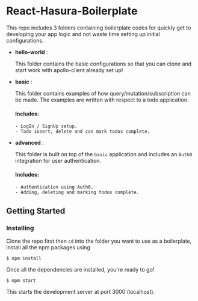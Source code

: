 # React-Hasura-Boilerplate

This repo includes 3 folders containing boilerplate codes for quickly get to developing your app logic and not waste time setting up initial configurations.

-  __hello-world__ :

    This folder contains the basic configurations so that you can clone and start work with apollo-client already set up!

-  __basic__ :

    This folder contains examples of how query/mutation/subscription can be made. The examples are written with respect to a todo application.

      #### Includes:

       - LogIn / SignUp setup.
       - Todo insert, delete and can mark todos complete.  

-  __advanced__ :

    This folder is built on top of the `basic` application and includes an `Auth0` integration for user authentication.

      #### Includes:

       - Authentication using Auth0.
       - Adding, deleting and marking todos complete.


## Getting Started

### Installing

Clone the repo first then `cd` into the folder you want to use as a boilerplate, install all the npm packages using

```
$ npm install
```

Once all the dependencies are installed, you're ready to go!

```
$ npm start
```
This starts the development server at port 3000 (localhost).
